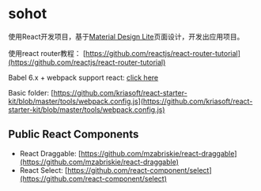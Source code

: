 # sohot

使用React开发项目，基于[Material Design Lite]()页面设计，开发出应用项目。

使用react router教程：
[https://github.com/reactjs/react-router-tutorial](https://github.com/reactjs/react-router-tutorial)

Babel 6.x + webpack support react: [click here](http://stackoverflow.com/questions/33460420/babel-loader-jsx-syntaxerror-unexpected-token)

Basic folder: [https://github.com/kriasoft/react-starter-kit/blob/master/tools/webpack.config.js](https://github.com/kriasoft/react-starter-kit/blob/master/tools/webpack.config.js)


## Public React Components

* React Draggable: [https://github.com/mzabriskie/react-draggable](https://github.com/mzabriskie/react-draggable)
* React Select: [https://github.com/react-component/select](https://github.com/react-component/select)
